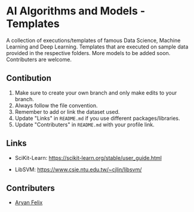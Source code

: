 # AI Algorithms and Models - Templates

A collection of executions/templates of famous Data Science, Machine Learning and Deep Learning. Templates that are executed on sample data provided in the respective folders. More models to be added soon. Contributers are welcome.

## Contibution
1. Make sure to create your own branch and only make edits to your branch.
2. Always follow the file convention.
3. Remember to add or link the dataset used.
4. Update "Links" in `README.md` if you use different packages/libraries.
5. Update "Contributers" in `README.md` with your profile link.

## Links
* SciKit-Learn: https://scikit-learn.org/stable/user_guide.html

* LibSVM: https://www.csie.ntu.edu.tw/~cjlin/libsvm/

## Contributers
* [Aryan Felix](https://github.com/AryanFelix)
